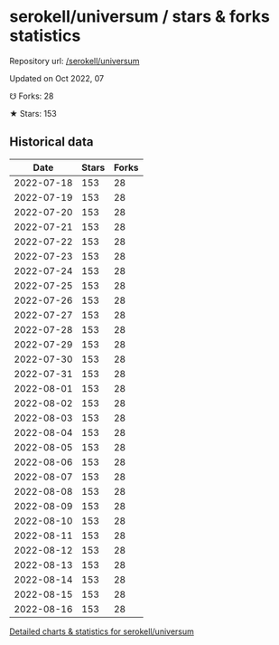 # serokell/universum / stars & forks statistics

Repository url: [/serokell/universum](https://github.com/serokell/universum)

Updated on Oct 2022, 07

☋ Forks: 28

★ Stars: 153

## Historical data
| Date | Stars | Forks |
|------|-------|-------|
| 2022-07-18 | 153 | 28 | 
| 2022-07-19 | 153 | 28 | 
| 2022-07-20 | 153 | 28 | 
| 2022-07-21 | 153 | 28 | 
| 2022-07-22 | 153 | 28 | 
| 2022-07-23 | 153 | 28 | 
| 2022-07-24 | 153 | 28 | 
| 2022-07-25 | 153 | 28 | 
| 2022-07-26 | 153 | 28 | 
| 2022-07-27 | 153 | 28 | 
| 2022-07-28 | 153 | 28 | 
| 2022-07-29 | 153 | 28 | 
| 2022-07-30 | 153 | 28 | 
| 2022-07-31 | 153 | 28 | 
| 2022-08-01 | 153 | 28 | 
| 2022-08-02 | 153 | 28 | 
| 2022-08-03 | 153 | 28 | 
| 2022-08-04 | 153 | 28 | 
| 2022-08-05 | 153 | 28 | 
| 2022-08-06 | 153 | 28 | 
| 2022-08-07 | 153 | 28 | 
| 2022-08-08 | 153 | 28 | 
| 2022-08-09 | 153 | 28 | 
| 2022-08-10 | 153 | 28 | 
| 2022-08-11 | 153 | 28 | 
| 2022-08-12 | 153 | 28 | 
| 2022-08-13 | 153 | 28 | 
| 2022-08-14 | 153 | 28 | 
| 2022-08-15 | 153 | 28 | 
| 2022-08-16 | 153 | 28 | 


[Detailed charts & statistics for serokell/universum](https://reviewgithub.com/rep/serokell/universum)
